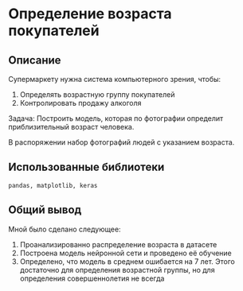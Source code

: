 # Определение возраста покупателей

## Описание

Супермаркету нужна система компьютерного зрения, чтобы:
1. Определять возрастную группу покупателей
1. Контролировать продажу алкоголя

Задача: Построить модель, которая по фотографии определит приблизительный возраст человека.

В распоряжении набор фотографий людей с указанием возраста.

## Использованные библиотеки

`pandas, matplotlib, keras`

## Общий вывод

Мной было сделано следующее:
1. Проанализированно распределение возраста в датасете
1. Построена модель нейронной сети и проведено её обучение
1. Определено, что модель в среднем ошибается на 7 лет. Этого достаточно для определения возрастной группы, но для определения совершеннолетия не всегда